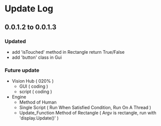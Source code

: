 # Update Log

## 0.0.1.2 to 0.0.1.3
### Updated
- add 'isTouched' method in Rectangle return True/False
- add 'button' class in Gui
### Future update
- Vision Hub    (  020%  )
    * GUI       ( coding )
    * script    ( coding )
- Engine
    * Method of Human
    * Single Script ( Run When Satisfied Condition, Run On A Thread )
    * Update_Function Method of Rectangle ( Argv is rectangle, run with 'display.Update()' )